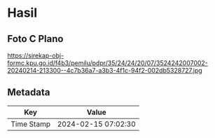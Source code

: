 # Hasil

## Foto C Plano

https://sirekap-obj-formc.kpu.go.id/f4b3/pemilu/pdpr/35/24/24/20/07/3524242007002-20240214-213300--4c7b36a7-a3b3-4f1c-94f2-002db5328727.jpg


## Metadata

| Key        | Value               |
| ---------- | ------------------- |
| Time Stamp | 2024-02-15 07:02:30 |



